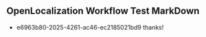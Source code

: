 ## OpenLocalization Workflow Test MarkDown
* e6963b80-2025-4261-ac46-ec2185021bd9 thanks!

<!--HONumber=Jul16_HO3-->


